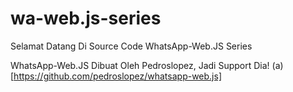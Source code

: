 # wa-web.js-series

Selamat Datang Di Source Code WhatsApp-Web.JS Series

WhatsApp-Web.JS Dibuat Oleh Pedroslopez, Jadi Support Dia!
(a)[https://github.com/pedroslopez/whatsapp-web.js]
